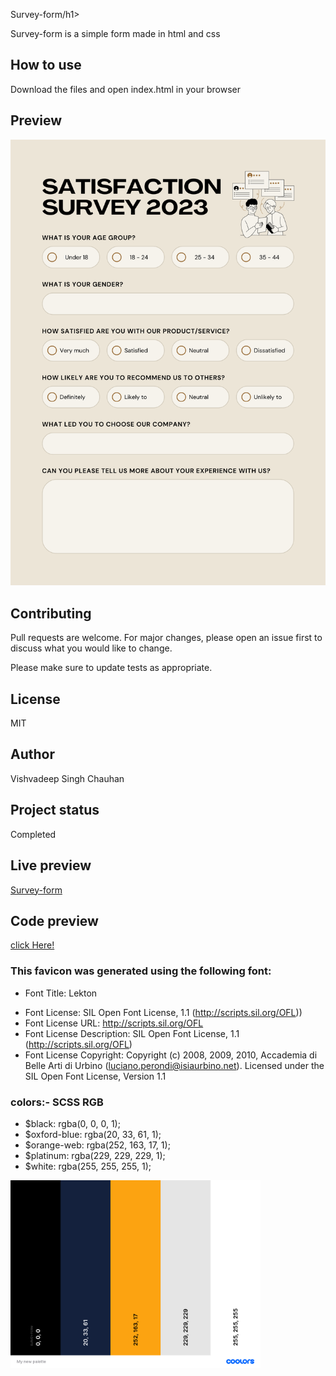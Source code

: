 <p>Survey-form/h1>
<p>Survey-form is a simple form made in html and css</p>
<h2>How to use</h2>
<p>Download the files and open index.html in your browser</p>
<h2>Preview</h2>
<img src="./Assets/preview.png" alt="preview">
<h2>Contributing</h2>
<p>Pull requests are welcome. For major changes, please open an issue first to discuss what you would like to
    change.</p>
<p>Please make sure to update tests as appropriate.</p>
<h2>License</h2>
<p>MIT</p>
<h2>Author</h2>
<p>Vishvadeep Singh Chauhan</p>
<h2>Project status</h2>
<p>Completed</p>
<h2>Live preview</h2>
<a href="https://vishvadeepsingh.github.io/Survey_form/">Survey-form</a>
<h2>Code preview</h2>
<a href=".index.html">click Here!</a>

<h3> This favicon was generated using the following font:</h3>

- Font Title: Lekton</p>
- Font License: SIL Open Font License, 1.1 (http://scripts.sil.org/OFL))</h1>
- Font License URL: http://scripts.sil.org/OFL</h1>
- Font License Description: SIL Open Font License, 1.1 (http://scripts.sil.org/OFL)
- Font License Copyright: Copyright (c) 2008, 2009, 2010, Accademia di Belle Arti di Urbino
(luciano.perondi@isiaurbino.net). Licensed under the SIL</h1>
Open Font License, Version 1.1</h1>

<h3>colors:- SCSS RGB </h3>

- $black: rgba(0, 0, 0, 1);
- $oxford-blue: rgba(20, 33, 61, 1);
- $orange-web: rgba(252, 163, 17, 1);
- $platinum: rgba(229, 229, 229, 1);
- $white: rgba(255, 255, 255, 1);
<img height="300px" width="400px" src="./Assets/colors.png" alt="SCSS RGB">